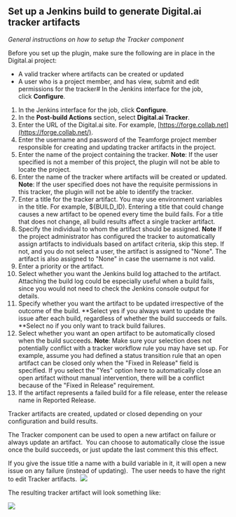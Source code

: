 ## Set up a Jenkins build to generate Digital.ai tracker artifacts

*General instructions on how to setup the Tracker component*

Before you set up the plugin, make sure the following are in place in the Digital.ai project:

-   A valid tracker where artifacts can be created or updated
-   A user who is a project member, and has view, submit and edit permissions for the tracker\# In the Jenkins interface for the job, click **Configure**.

1.  In the Jenkins interface for the job, click **Configure**.
2.  In the **Post-build Actions** section, select **Digital.ai Tracker**.
3.  Enter the URL of the Digital.ai  site. For example, [https://forge.collab.net](https://forge.collab.net/).
4.  Enter the username and password of the Teamforge project member responsible for creating and updating tracker artifacts in the project.
5.  Enter the name of the project containing the tracker.  **Note**: If the user specified is not a member of this project, the plugin will not be able to locate the project.      
6.  Enter the name of the tracker where artifacts will be created or updated.
    **Note**: If the user specified does not have the requisite permissions in this tracker, the plugin will not be able to identify the tracker.
7.  Enter a title for the tracker artifact. You may use environment variables in the title. For example, ${BUILD\_ID). Entering a title that could change causes a new artifact to be opened every time the build fails. For a title that does not change, all build results affect a single tracker artifact.
8.  Specify the individual to whom the artifact should be assigned.
    **Note** If the project administrator has configured the tracker to automatically assign artifacts to individuals based on artifact criteria, skip this step. If not, and you do not select a user, the artifact is assigned to "None". The artifact is also assigned to "None" in case the username is not valid.
9.  Enter a priority or the artifact.
10. Select whether you want the Jenkins build log attached to the artifact. Attaching the build log could be especially useful when a build fails, since you would not need to check the Jenkins console output for details.
11. Specify whether you want the artifact to be updated irrespective of the outcome of the build. 
    \*\*Select yes if you always want to update the issue after each build, regardless of whether the build succeeds or fails.  
    \*\*Select no if you only want to track build failures.
12. Select whether you want an open artifact to be automatically closed when the build succeeds.
    **Note**: Make sure your selection does not potentially conflict with a tracker workflow rule you may have set up. For example, assume you had defined a status transition rule that an open artifact can be    closed only when the "Fixed in Release" field is specified. If you select the "Yes" option here to automatically close an open artifact without manual intervention, there will be a conflict because of the "Fixed in Release" requirement.
13. If the artifact represents a failed build for a file release, enter the release name in Reported Release.

Tracker artifacts are created, updated or closed depending on your configuration and build results.

The Tracker component can be used to open a new artifact on failure or always update an artifact.  You can choose to automatically close the issue once the build succeeds, or just update the last comment this this
effect. 

If you give the issue title a name with a build variable in it, it will open a new issue on any failure (instead of updating).  The user needs to have the right to edit Tracker artifacts. 
![](https://wiki.jenkins-ci.org/download/attachments/37323671/tracker.png?version=2&modificationDate=1239098263000)

The resulting tracker artifact will look something like:

![](https://wiki.jenkins-ci.org/download/attachments/37323671/tracker-result.png?version=2&modificationDate=1239098269000)
